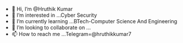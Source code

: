 - 👋 Hi, I’m @Hruthik Kumar
- 👀 I’m interested in ...Cyber Security
- 🌱 I’m currently learning ...BTech-Computer Science And Engineering
- 💞️ I’m looking to collaborate on ...
- 📫 How to reach me ...Telegram=@hruthikkumar7

<!---
hruthik777/hruthik777 is a ✨ special ✨ repository because its `README.md` (this file) appears on your GitHub profile.
You can click the Preview link to take a look at your changes.
--->
